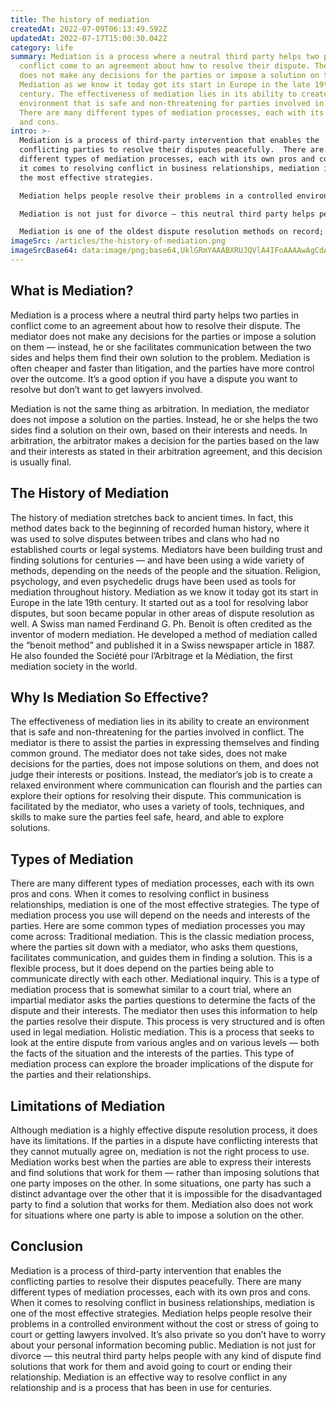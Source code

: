 ```yaml
---
title: The history of mediation
createdAt: 2022-07-09T06:13:49.592Z
updatedAt: 2022-07-17T15:00:30.042Z
category: life
summary: Mediation is a process where a neutral third party helps two parties in
  conflict come to an agreement about how to resolve their dispute. The mediator
  does not make any decisions for the parties or impose a solution on them.
  Mediation as we know it today got its start in Europe in the late 19th
  century. The effectiveness of mediation lies in its ability to create an
  environment that is safe and non-threatening for parties involved in conflict.
  There are many different types of mediation processes, each with its own pros
  and cons.
intro: >-
  Mediation is a process of third-party intervention that enables the
  conflicting parties to resolve their disputes peacefully.  There are many
  different types of mediation processes, each with its own pros and cons. When
  it comes to resolving conflict in business relationships, mediation is one of
  the most effective strategies.

  Mediation helps people resolve their problems in a controlled environment without the cost or stress of going to court or getting lawyers involved. It’s also private so you don’t have to worry about your personal information becoming public.

  Mediation is not just for divorce — this neutral third party helps people with any kind of dispute find solutions that work for them and avoid going to court or ending their relationship.

  Mediation is one of the oldest dispute resolution methods on record; it probably existed even before the invention of formal courts. Keep reading and learn more about mediation, its history, and how it can help you resolve conflicts at work or in your personal life.
imageSrc: /articles/the-history-of-mediation.png
imageSrcBase64: data:image/png;base64,UklGRmYAAABXRUJQVlA4IFoAAAAwAgCdASoKAAoAAUAmJaACdAELWPDV6sLXgAD++SwMizECfyC7zt2m33a9AsT6yI0lNKhn0d1/1lRWTqmiksZwh/yCMj2APtghCHExct/81v7Sibv9TCGAAAA=
---
```


## What is Mediation?

Mediation is a process where a neutral third party helps two parties in conflict come to an agreement about how to resolve their dispute. The mediator does not make any decisions for the parties or impose a solution on them — instead, he or she facilitates communication between the two sides and helps them find their own solution to the problem. Mediation is often cheaper and faster than litigation, and the parties have more control over the outcome. It’s a good option if you have a dispute you want to resolve but don’t want to get lawyers involved.

Mediation is not the same thing as arbitration. In mediation, the mediator does not impose a solution on the parties. Instead, he or she helps the two sides find a solution on their own, based on their interests and needs. In arbitration, the arbitrator makes a decision for the parties based on the law and their interests as stated in their arbitration agreement, and this decision is usually final.

## The History of Mediation

The history of mediation stretches back to ancient times. In fact, this method dates back to the beginning of recorded human history, where it was used to solve disputes between tribes and clans who had no established courts or legal systems.
Mediators have been building trust and finding solutions for centuries — and have been using a wide variety of methods, depending on the needs of the people and the situation. Religion, psychology, and even psychedelic drugs have been used as tools for mediation throughout history.
Mediation as we know it today got its start in Europe in the late 19th century. It started out as a tool for resolving labor disputes, but soon became popular in other areas of dispute resolution as well. A Swiss man named Ferdinand G. Ph. Benoit is often credited as the inventor of modern mediation. He developed a method of mediation called the “benoit method” and published it in a Swiss newspaper article in 1887. He also founded the Société pour l’Arbitrage et la Médiation, the first mediation society in the world.

## Why Is Mediation So Effective?

The effectiveness of mediation lies in its ability to create an environment that is safe and non-threatening for the parties involved in conflict. The mediator is there to assist the parties in expressing themselves and finding common ground.
The mediator does not take sides, does not make decisions for the parties, does not impose solutions on them, and does not judge their interests or positions. Instead, the mediator’s job is to create a relaxed environment where communication can flourish and the parties can explore their options for resolving their dispute. This communication is facilitated by the mediator, who uses a variety of tools, techniques, and skills to make sure the parties feel safe, heard, and able to explore solutions.

## Types of Mediation

There are many different types of mediation processes, each with its own pros and cons. When it comes to resolving conflict in business relationships, mediation is one of the most effective strategies. The type of mediation process you use will depend on the needs and interests of the parties. Here are some common types of mediation processes you may come across:  Traditional mediation. This is the classic mediation process, where the parties sit down with a mediator, who asks them questions, facilitates communication, and guides them in finding a solution. This is a flexible process, but it does depend on the parties being able to communicate directly with each other. Mediational inquiry. This is a type of mediation process that is somewhat similar to a court trial, where an impartial mediator asks the parties questions to determine the facts of the dispute and their interests. The mediator then uses this information to help the parties resolve their dispute. This process is very structured and is often used in legal mediation. Holistic mediation. This is a process that seeks to look at the entire dispute from various angles and on various levels — both the facts of the situation and the interests of the parties. This type of mediation process can explore the broader implications of the dispute for the parties and their relationships.

## Limitations of Mediation

Although mediation is a highly effective dispute resolution process, it does have its limitations. If the parties in a dispute have conflicting interests that they cannot mutually agree on, mediation is not the right process to use.
Mediation works best when the parties are able to express their interests and find solutions that work for them — rather than imposing solutions that one party imposes on the other. In some situations, one party has such a distinct advantage over the other that it is impossible for the disadvantaged party to find a solution that works for them.
Mediation also does not work for situations where one party is able to impose a solution on the other.

## Conclusion

Mediation is a process of third-party intervention that enables the conflicting parties to resolve their disputes peacefully. There are many different types of mediation processes, each with its own pros and cons. When it comes to resolving conflict in business relationships, mediation is one of the most effective strategies.
Mediation helps people resolve their problems in a controlled environment without the cost or stress of going to court or getting lawyers involved. It’s also private so you don’t have to worry about your personal information becoming public.
Mediation is not just for divorce — this neutral third party helps people with any kind of dispute find solutions that work for them and avoid going to court or ending their relationship. Mediation is an effective way to resolve conflict in any relationship and is a process that has been in use for centuries.
